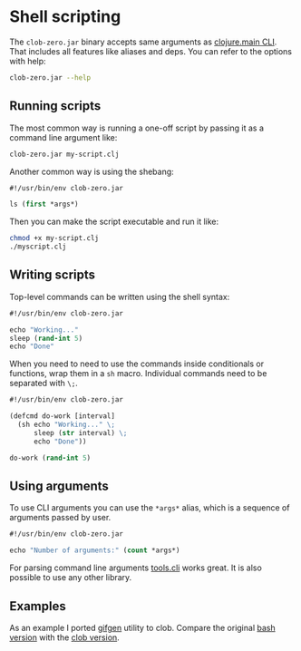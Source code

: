
# Shell scripting

The `clob-zero.jar` binary accepts same arguments as [clojure.main CLI](https://clojure.org/guides/deps_and_cli). That includes all features like aliases and deps. You can refer to the options with help:

```sh
clob-zero.jar --help
```

## Running scripts

The most common way is running a one-off script by passing it as a command line argument like:
```sh
clob-zero.jar my-script.clj
```

Another common way is using the shebang:

```clojure
#!/usr/bin/env clob-zero.jar

ls (first *args*)
```

Then you can make the script executable and run it like:
```sh
chmod +x my-script.clj
./myscript.clj

```

## Writing scripts

Top-level commands can be written using the shell syntax:
```clojure
#!/usr/bin/env clob-zero.jar

echo "Working..."
sleep (rand-int 5)
echo "Done"
```

When you need to need to use the commands inside conditionals or functions, wrap them in a `sh` macro. Individual commands need to be separated with `\;`.

```clojure
#!/usr/bin/env clob-zero.jar

(defcmd do-work [interval]
  (sh echo "Working..." \;
      sleep (str interval) \;
      echo "Done"))

do-work (rand-int 5)
```

## Using arguments

To use CLI arguments you can use the `*args*` alias, which is a sequence of arguments passed by user.

```clojure
#!/usr/bin/env clob-zero.jar

echo "Number of arguments:" (count *args*)
```

For parsing command line arguments [tools.cli](https://github.com/clojure/tools.cli) works great. It is also possible to use any other library.

## Examples

As an example I ported [gifgen](https://github.com/lukechilds/gifgen) utility to clob. Compare the original [bash version](https://github.com/lukechilds/gifgen/blob/master/gifgen) with the [clob version](https://github.com/dundalek/dotfiles/blob/master/closh/bin/gifgen.clj).
